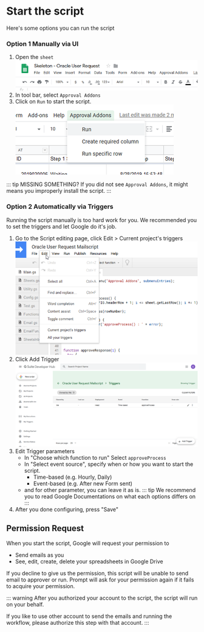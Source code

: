 # Start the script
Here's some options you can run the script

### Option 1 Manually via UI
1. Open the `sheet`
<br>![](./src/firefox_rqrWTbHsaN.png)
2. In tool bar, select `Approval Addons`
3. Click on `Run` to start the script.
<br>![](./src/firefox_sNaRKZXHbL.png)

::: tip MISSING SOMETHING?
If you did not see `Approval Addons`, it might means you improperly install the script.
:::

### Option 2 Automatically via Triggers
Running the script manually is too hard work for you. We recommended you to set the triggers and let Google do it's job.
1. Go to the Script editing page, click Edit > Current project's triggers
    <br>![](./src/script-edit.png)
2. Click Add Trigger
    <br>![](./src/developer-hub-triggers.png)
3. Edit Trigger parameters
    - In "Choose which function to run" Select `approveProcess`
    - In "Select event source", specify when or how you want to start the script.
        - Time-based (e.g. Hourly, Daily)
        - Event-based (e.g. After new Form sent)
    - and for other parameter, you can leave it as is.
    ::: tip
    We recommend you to read Google Documentations on what each options differs on
    :::
4. After you done configuring, press "Save"

## Permission Request
When you start the script, Google will request your permission to
- Send emails as you
- See, edit, create, delete your spreadsheets in Google Drive

If you decline to give us the permission, this script will be unable to send email to approver or run. Prompt will ask for your permission again if it fails to acquire your permission.

::: warning
After you authorized your account to the script, the script will run on your behalf.

If you like to use other account to send the emails and running the workflow, please authorize this step with that account.
:::
